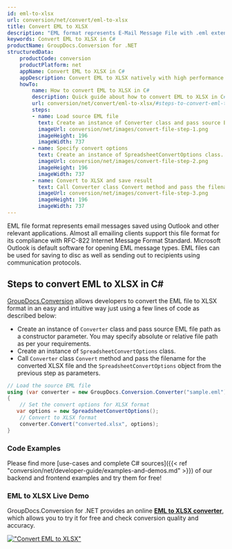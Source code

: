 ```yaml
---
id: eml-to-xlsx
url: conversion/net/convert/eml-to-xlsx
title: Convert EML to XLSX
description: "EML format represents E-Mail Message File with .eml extension. Learn how to convert EML to XLSX file programmatically in C# language using GroupDocs.Conversion for .NET library."
keywords: Convert EML to XLSX in C#
productName: GroupDocs.Conversion for .NET
structuredData:
    productCode: conversion
    productPlatform: net
    appName: Convert EML to XLSX in C#
    appDescription: Convert EML to XLSX natively with high performance using C# language and server side GroupDocs.Conversion for .NET APIs, without the use of any software like Microsoft or Open Office.
    howTo:
        name: How to convert EML to XLSX in C# 
        description: Quick guide about how to convert EML to XLSX in C# with high performance and accuracy.
        url: conversion/net/convert/eml-to-xlsx/#steps-to-convert-eml-to-xlsx-in-c
        steps:
        - name: Load source EML file 
          text: Create an instance of Converter class and pass source EML file path as a constructor parameter. You may specify absolute or relative file path as per your requirements. 
          imageUrl: conversion/net/images/convert-file-step-1.png
          imageHeight: 196
          imageWidth: 737
        - name: Specify convert options 
          text: Create an instance of SpreadsheetConvertOptions class.
          imageUrl: conversion/net/images/convert-file-step-2.png
          imageHeight: 196
          imageWidth: 737
        - name: Convert to XLSX and save result 
          text: Call Converter class Convert method and pass the filename for the converted HTML file and the SpreadsheetConvertOptions object from the previous step as parameters.
          imageUrl: conversion/net/images/convert-file-step-3.png
          imageHeight: 196
          imageWidth: 737
---
```


EML file format represents email messages saved using Outlook and other relevant applications. Almost all emailing clients support this file format for its compliance with RFC-822 Internet Message Format Standard. Microsoft Outlook is default software for opening EML message types. EML files can be used for saving to disc as well as sending out to recipients using communication protocols.

## Steps to convert EML to XLSX in C#

[GroupDocs.Conversion](https://products.groupdocs.com/conversion/net) allows developers to convert the EML file to XLSX format in an easy and intuitive way just using a few lines of code as described below:

* Create an instance of `Converter` class and pass source EML file path as a constructor parameter. You may specify absolute or relative file path as per your requirements. 
* Create an instance of `SpreadsheetConvertOptions` class.
* Call `Converter` class `Convert` method and pass the filename for the converted XLSX file and the `SpreadsheetConvertOptions` object from the previous step as parameters.

```csharp
// Load the source EML file
using (var converter = new GroupDocs.Conversion.Converter("sample.eml"))
{
    // Set the convert options for XLSX format
   var options = new SpreadsheetConvertOptions();
    // Convert to XLSX format
    converter.Convert("converted.xlsx", options);
}
```

### Code Examples

Please find more [use-cases and complete C# sources]({{< ref "conversion/net/developer-guide/examples-and-demos.md" >}}) of our backend and frontend examples and try them for free!

### EML to XLSX Live Demo

GroupDocs.Conversion for .NET provides an online [**EML to XLSX converter**](https://products.groupdocs.app/conversion/eml-to-xlsx), which allows you to try it for free and check conversion quality and accuracy.

[!["Convert EML to XLSX"](conversion/net/images/convert-to-xlsx/convert-eml-to-xlsx.png)](https://products.groupdocs.app/conversion/eml-to-xlsx)